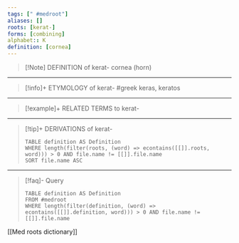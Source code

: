 ```yaml
---
tags: [" #medroot"]
aliases: []
roots: [kerat-]
forms: [combining]
alphabet:: K
definition: [cornea]
---
```

>[!Note] DEFINITION of kerat-
>cornea (horn)
_____
>[!info]+ ETYMOLOGY of kerat-
>#greek keras, keratos
_____
>[!example]+ RELATED TERMS to kerat-
>
_____
>[!tip]+ DERIVATIONS of kerat-
>```dataview
>TABLE definition AS Definition 
>WHERE length(filter(roots, (word) => econtains([[]].roots, word))) > 0 AND file.name != [[]].file.name
>SORT file.name ASC
>```
___
>[!faq]- Query
>```dataview
>TABLE definition AS Definition
>FROM #medroot
>WHERE length(filter(definition, (word) => econtains([[]].definition, word))) > 0 AND file.name != [[]].file.name
>```

[[Med roots dictionary]]